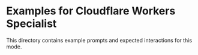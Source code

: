 # Examples for Cloudflare Workers Specialist

This directory contains example prompts and expected interactions for this mode.